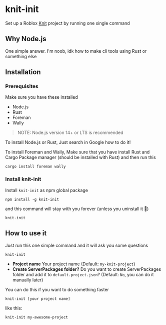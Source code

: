 # knit-init
Set up a Roblox [Knit](https://github.com/Sleitnick/Knit) project by running one single command

## Why Node.js
One simple answer. I'm noob, idk how to make cli tools using Rust or something else

## Installation

### Prerequisites
Make sure you have these installed
- Node.js
- Rust
- Foreman
- Wally
> NOTE: Node.js version 14+ or LTS is recommended

To install Node.js or Rust, Just search in Google how to do it!

To install Foreman and Wally, Make sure that you have install Rust and Cargo Package manager (should be installed with Rust) and then run this
```
cargo install foreman wally
```

### Install knit-init
Install `knit-init` as npm global package
```
npm install -g knit-init
```
and this command will stay with you forever (unless you uninstall it 🙂)
```
knit-init
```

## How to use it
Just run this one simple command and it will ask you some questions
```
knit-init
```

- **Project name** Your project name (Default: `my-knit-project`)
- **Create ServerPackages folder?** Do you want to create ServerPackages folder and add it to `default.project.json`? (Default: `No`, you can do it manually later)

You can do this if you want to do something faster
```
knit-init [your project name]
```
like this:
```
knit-init my-awesome-project
```
